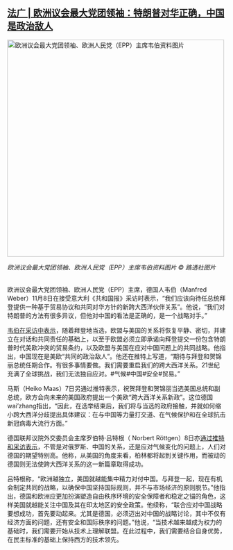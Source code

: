 <!--1604962222000-->
[法广 | 欧洲议会最大党团领袖：特朗普对华正确，中国是政治敌人](https://chinadigitaltimes.net/chinese/2020/11/%e6%b3%95%e5%b9%bf-%e6%ac%a7%e6%b4%b2%e8%ae%ae%e4%bc%9a%e6%9c%80%e5%a4%a7%e5%85%9a%e5%9b%a2%e9%a2%86%e8%a2%96%ef%bc%9a%e7%89%b9%e6%9c%97%e6%99%ae%e5%af%b9%e5%8d%8e%e6%ad%a3%e7%a1%ae%ef%bc%8c/)
------

<p><img src="https://chinadigitaltimes.net/chinese/files/2020/11/post-659137-5fa9c7af1a4e3.png" alt="欧洲议会最大党团领袖、欧洲人民党（EPP）主席韦伯资料图片" width="500" class="aligncenter"></p><p><em>欧洲议会最大党团领袖、欧洲人民党（EPP）主席韦伯资料图片 © 路透社图片</em></p><p> <br>欧洲议会最大党团领袖、欧洲人民党（EPP）主席，德国人韦伯（Manfred Weber）11月8日在接受意大利《共和国报》采访时表示，“我们应该向待任总统拜登提供一种基于贸易协议和共同对华方针的新跨大西洋伙伴关系”。他说，“我们对特朗普的方法有很多异议，但他对中国的看法是正确的，是一个战略对手。”</p><p><a href="http://rep.repubblica.it/pwa/intervista/2020/11/07/news/weber_ora_un_nuovo_accordo_commerciale_tra_europa_e_stati_uniti-273534532/">韦伯在采访中表示</a>，随着拜登地当选，欧盟与美国的关系将恢复平静、密切，并建立在对话和共同责任的基础上，以至于欧盟必须立即承诺向拜登提交一份包含特朗普时代美欧冲突的贸易条约，以及欧盟与美国在应对中国问题上的共同战略。他指出，中国现在是美欧“共同的政治敌人”。他还在推特上写道，“期待与拜登和贺锦丽总统任期合作。有很多事情要做。我们需要重启我们的跨大西洋关系。21世纪充满了全球挑战，我们无法独自应对。#气候#中国#安全#贸易。”</p><p>马斯（Heiko Maas）7日另通过推特表示，祝贺拜登和贺锦丽当选美国总统和副总统，欧方会向未来的美国政府提出一个美欧“跨大西洋关系新政”。这位德国wai’zhang指出，“因此，在选举结束后，我们将与当选的政府接触，并就如何缩小跨大西洋分歧提出具体建议：在与中国等力量打交道、在气候保护和在全球抗击新冠病毒大流行方面。”</p><p>德国联邦议院外交委员会主席罗伯特·吕特根（ Norbert Röttgen）8日亦<a href="http://www.handelsblatt.com/meinung/gastbeitraege/gastkommentar-joe-bidens-wahlerfolg-rueckt-die-usa-wieder-naeher-an-europa/26598702.html?ticket=ST-7588132-W9bzmP4lF4O9ej9sXV2a-ap4">通过推特和采访表示</a>，不管是对俄罗斯、中国的关系，还是应对气候变化的问题上，人们对德国的期望特别高。他称，从美国的角度来看，柏林都将起到关键作用，而被动的德国则无法使跨大西洋关系的这一新篇章取得成功。</p><p>吕特根称，“欧洲越独立，美国就越能集中精力对付中国。与拜登一起，现在有机会制定共同的战略，以确保中国坚持国际规则，并不与市场经济的原则脱节。”他指出，德国和欧洲应更加扮演塑造自由秩序环境的安全保障者和稳定之锚的角色，这样美国就越能关注中国及其在印太地区的安全政策。他续称，“联合应对中国战略要想成功，首先要动起来。尤其是德国，必须迈出对中国的战略讨论，其中不仅有经济方面的问题，还有安全和国际秩序的问题。”他说，“当技术越来越成为权力的基础时，我们需要开始从技术上理解联盟。在此过程中，我们需要结合自身优势，在民主标准的基础上保持西方的技术领先。</p>
